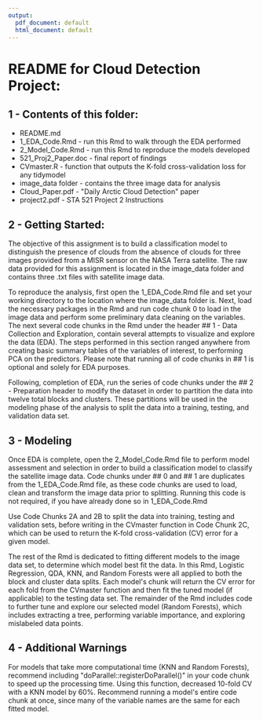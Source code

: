 ```yaml
---
output:
  pdf_document: default
  html_document: default
---
```


# README for Cloud Detection Project:

## 1 - Contents of this folder:

 - README.md
 - 1_EDA_Code.Rmd - run this Rmd to walk through the EDA performed
 - 2_Model_Code.Rmd - run this Rmd to reproduce the models developed
 - 521_Proj2_Paper.doc - final report of findings 
 - CVmaster.R - function that outputs the K-fold cross-validation loss for any tidymodel
 - image_data folder - contains the three image data for analysis 
 - Cloud_Paper.pdf - "Daily Arctic Cloud Detection" paper
 - project2.pdf - STA 521 Project 2 Instructions 

##  2 - Getting Started:

The objective of this assignment is to build a classification model to distinguish the presence of clouds from the absence of clouds for three images provided from a MISR sensor on the NASA Terra satellite. The raw data provided for this assignment is located in the image_data folder and contains three .txt files with satellite image data. 

To reproduce the analysis, first open the 1_EDA_Code.Rmd file and set your working directory to the location where the image_data folder is. Next, load the necessary packages in the Rmd and run code chunk 0 to load in the image data and perform some preliminary data cleaning on the variables. The next several code chunks in the Rmd under the header ## 1 - Data Collection and Exploration, contain several attempts to visualize and explore the data (EDA). The steps performed in this section ranged anywhere from creating basic summary tables of the variables of interest, to performing PCA on the predictors. Please note that running all of code chunks in ## 1 is optional and solely for EDA purposes. 

Following, completion of EDA, run the series of code chunks under the ## 2 - Preparation header to modify the dataset in order to partition the data into twelve total blocks and clusters. These partitions will be used in the modeling phase of the analysis to split the data into a training, testing, and validation data set.  

## 3 - Modeling 

Once EDA is complete, open the 2_Model_Code.Rmd file to perform model assessment and selection in order to build a classification model to classify the satellite image data. Code chunks under ## 0 and ## 1 are duplicates from the 1_EDA_Code.Rmd file, as these code chunks are used to load, clean and transform the image data prior to splitting. Running this code is not required, if you have already done so in 1_EDA_Code.Rmd

Use Code Chunks 2A and 2B to split the data into training, testing and validation sets, before writing in the CVmaster function in Code Chunk 2C, which can be used to return the K-fold cross-validation (CV) error for a given model.

The rest of the Rmd is dedicated to fitting different models to the image data set, to determine which model best fit the data. In this Rmd, Logistic Regression, QDA, KNN, and Random Forests were all applied to both the block and cluster data splits. Each model's chunk will return the CV error for each fold from the CVmaster function and then fit the tuned model (if applicable) to the testing data set. The remainder of the Rmd includes code to further tune and explore our selected model (Random Forests), which includes extracting a tree, performing variable importance, and exploring mislabeled data points. 

## 4 - Additional Warnings

For models that take more computational time (KNN and Random Forests), recommend including "doParallel::registerDoParallel()" in your code chunk to speed up the processing time. Using this function, decreased 10-fold CV with a KNN model by 60%. Recommend running a model's entire code chunk at once, since many of the variable names are the same for each fitted model. 

